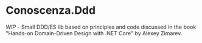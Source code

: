 # Conoscenza.Ddd
*WIP* - Small DDD/ES lib based on principles and code discussed in the book "Hands-on Domain-Driven Design with .NET Core" by Alexey Zimarev.
